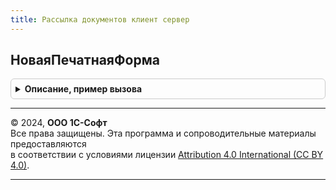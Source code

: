 ```yaml
---
title: Рассылка документов клиент сервер
---
```



## НоваяПечатнаяФорма
<details style="margin: 1em 0; padding: 0.5em; border: 1px solid #ccc; border-radius: 6px;">

<summary style="font-weight: bold; cursor: pointer;">Описание, пример вызова</summary>

```bsl

// Конструктор описания подключаемой к рассылке печатной формы.
// Каждый документ может подключать несколько печатных форм.
//
// Возвращаемое значение:
// 	Структура - Описание:
//   * Идентификатор - Строка - идентификатор команды печати, см. в функции УправлениеПечатью.СоздатьКоллекциюКомандПечати.
//   * ОбработчикПолученияДанных - Строка - имя функции, которая получает данные для печати.
// 		Функция должна возвращать таблицу значений, в которой обязательными колонками являются ФизическоеЛицо и РассылаемыйДокумент.
//   * ДополнительныеПараметры - Структура - необязательный, параметры печати, которые будут доступны в обработчике Печать.
//
Функция НоваяПечатнаяФорма() Экспорт
```

Пример вызова
```bsl
Результат = РассылкаДокументовКлиентСервер.НоваяПечатнаяФорма() 
```
</details>

---

© 2024, **ООО 1С-Софт**  
Все права защищены. Эта программа и сопроводительные материалы предоставляются  
в соответствии с условиями лицензии [Attribution 4.0 International (CC BY 4.0)](https://creativecommons.org/licenses/by/4.0/legalcode).

---
